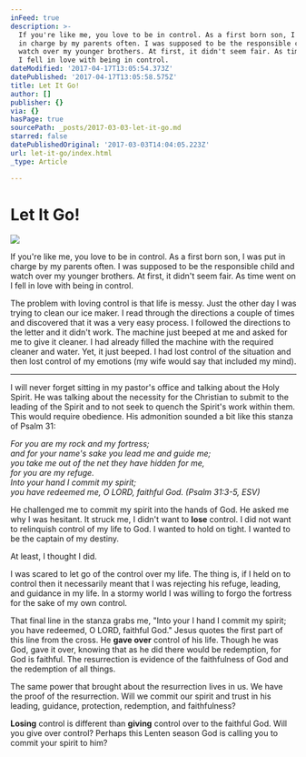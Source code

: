 ```yaml
---
inFeed: true
description: >-
  If you're like me, you love to be in control. As a first born son, I was put
  in charge by my parents often. I was supposed to be the responsible child and
  watch over my younger brothers. At first, it didn't seem fair. As time went on
  I fell in love with being in control.
dateModified: '2017-04-17T13:05:54.373Z'
datePublished: '2017-04-17T13:05:58.575Z'
title: Let It Go!
author: []
publisher: {}
via: {}
hasPage: true
sourcePath: _posts/2017-03-03-let-it-go.md
starred: false
datePublishedOriginal: '2017-03-03T14:04:05.223Z'
url: let-it-go/index.html
_type: Article

---
```

# Let It Go!
![](https://the-grid-user-content.s3-us-west-2.amazonaws.com/d42d8bfa-499c-471a-b08f-24b420c55957.jpg)

If you're like me, you love to be in control. As a first born son, I was put in charge by my parents often. I was supposed to be the responsible child and watch over my younger brothers. At first, it didn't seem fair. As time went on I fell in love with being in control.

The problem with loving control is that life is messy. Just the other day I was trying to clean our ice maker. I read through the directions a couple of times and discovered that it was a very easy process. I followed the directions to the letter and it didn't work. The machine just beeped at me and asked for me to give it cleaner. I had already filled the machine with the required cleaner and water. Yet, it just beeped. I had lost control of the situation and then lost control of my emotions (my wife would say that included my mind).

---

I will never forget sitting in my pastor's office and talking about the Holy Spirit. He was talking about the necessity for the Christian to submit to the leading of the Spirit and to not seek to quench the Spirit's work within them. This would require obedience. His admonition sounded a bit like this stanza of Psalm 31:

_For you are my rock and my fortress;  
and for your name's sake you lead me and guide me;  
you take me out of the net they have hidden for me,  
for you are my refuge.  
Into your hand I commit my spirit;  
you have redeemed me, O LORD, faithful God. (Psalm 31:3-5, ESV)_

He challenged me to commit my spirit into the hands of God. He asked me why I was hesitant. It struck me, I didn't want to **lose** control. I did not want to relinquish control of my life to God. I wanted to hold on tight. I wanted to be the captain of my destiny.

At least, I thought I did.

I was scared to let go of the control over my life. The thing is, if I held on to control then it necessarily meant that I was rejecting his refuge, leading, and guidance in my life. In a stormy world I was willing to forgo the fortress for the sake of my own control.

That final line in the stanza grabs me, "Into your I hand I commit my spirit; you have redeemed, O LORD, faithful God." Jesus quotes the first part of this line from the cross. He **gave over** control of his life. Though he was God, gave it over, knowing that as he did there would be redemption, for God is faithful. The resurrection is evidence of the faithfulness of God and the redemption of all things.

The same power that brought about the resurrection lives in us. We have the proof of the resurrection. Will we commit our spirit and trust in his leading, guidance, protection, redemption, and faithfulness?

**Losing** control is different than **giving** control over to the faithful God. Will you give over control? Perhaps this Lenten season God is calling you to commit your spirit to him?
